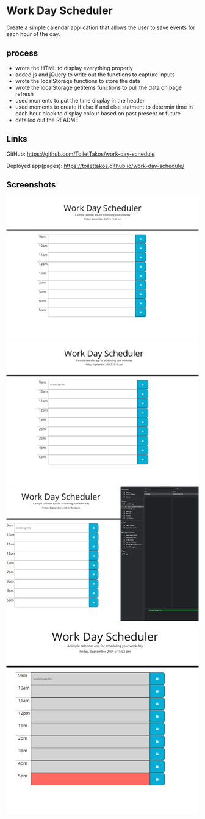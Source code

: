 # Work Day Scheduler

Create a simple calendar application that allows the user to save events for each hour of the day.



## process

* wrote the HTML to display everything properly
* added js and jQuery to write out the functions to capture inputs
* wrote the localStorage functions to store the data 
* wrote the localStorage getitems functions to pull the data on page refresh
* used moments to put the time display in the header
* used moments to create if else if and else statment to determin time in each hour block to display colour based on past present or future
* detailed out the README

## Links
GitHub: https://github.com/ToiletTakos/work-day-schedule

Deployed app(pages): https://toilettakos.github.io/work-day-schedule/


## Screenshots
![display area testing](./assets/images/display-area-html.png)
![localStorage set up](./assets/images/localStorage-test.png)
![proof item is in localStorage](./assets/images/item-displayed-in-localStorage.png)
![Final display with colours for time comparison](./assets/images/colouring-test-with-moments.png)